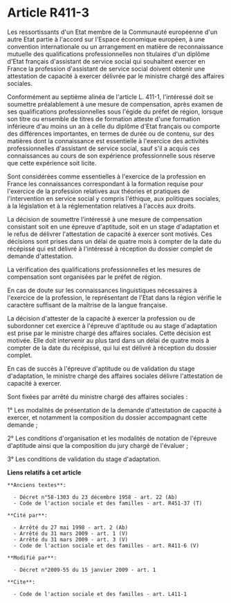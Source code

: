 # Article R411-3

Les ressortissants d'un Etat membre de la Communauté européenne d'un autre Etat partie à l'accord sur l'Espace économique
européen, à une convention internationale ou un arrangement en matière de reconnaissance mutuelle des qualifications
professionnelles non titulaires d'un diplôme d'Etat français d'assistant de service social qui souhaitent exercer en France
la profession d'assistant de service social doivent obtenir une attestation de capacité à exercer délivrée par le ministre
chargé des affaires sociales. 

Conformément au septième alinéa de l'article L. 411-1, l'intéressé doit se soumettre préalablement à une mesure de
compensation, après examen de ses qualifications professionnelles sous l'égide du préfet de région, lorsque son titre ou
ensemble de titres de formation atteste d'une formation inférieure d'au moins un an à celle du diplôme d'Etat français ou
comporte des différences importantes, en termes de durée ou de contenu, sur des matières dont la connaissance est essentielle
à l'exercice des activités professionnelles d'assistant de service social, sauf s'il a acquis ces connaissances au cours de
son expérience professionnelle sous réserve que cette expérience soit licite. 

Sont considérées comme essentielles à l'exercice de la profession en France les connaissances correspondant à la formation
requise pour l'exercice de la profession relatives aux théories et pratiques de l'intervention en service social y compris
l'éthique, aux politiques sociales, à la législation et à la réglementation relatives à l'accès aux droits. 

La décision de soumettre l'intéressé à une mesure de compensation consistant soit en une épreuve d'aptitude, soit en un stage
d'adaptation et le refus de délivrer l'attestation de capacité à exercer sont motivés. Ces décisions sont prises dans un
délai de quatre mois à compter de la date du récépissé qui est délivré à l'intéressé à réception du dossier complet de
demande d'attestation. 

La vérification des qualifications professionnelles et les mesures de compensation sont organisées par le préfet de région. 

En cas de doute sur les connaissances linguistiques nécessaires à l'exercice de la profession, le représentant de l'Etat dans
la région vérifie le caractère suffisant de la maîtrise de la langue française. 

La décision d'attester de la capacité à exercer la profession ou de subordonner cet exercice à l'épreuve d'aptitude ou au
stage d'adaptation est prise par le ministre chargé des affaires sociales. Cette décision est motivée. Elle doit intervenir
au plus tard dans un délai de quatre mois à compter de la date du récépissé, qui lui est délivré à réception du dossier
complet. 

En cas de succès à l'épreuve d'aptitude ou de validation du stage d'adaptation, le ministre chargé des affaires sociales
délivre l'attestation de capacité à exercer. 

Sont fixées par arrêté du ministre chargé des affaires sociales : 

1° Les modalités de présentation de la demande d'attestation de capacité à exercer, et notamment la composition du dossier
accompagnant cette demande ; 

2° Les conditions d'organisation et les modalités de notation de l'épreuve d'aptitude ainsi que la composition du jury chargé
de l'évaluer ; 

3° Les conditions de validation du stage d'adaptation.

**Liens relatifs à cet article**

	**Anciens textes**:

	  - Décret n°58-1303 du 23 décembre 1958 - art. 22 (Ab)
	  - Code de l'action sociale et des familles - art. R451-37 (T)

	**Cité par**:

	  - Arrêté du 27 mai 1998 - art. 2 (Ab)
	  - Arrêté du 31 mars 2009 - art. 1 (V)
	  - Arrêté du 31 mars 2009 - art. 3 (V)
	  - Code de l'action sociale et des familles - art. R411-6 (V)

	**Modifié par**:

	  - Décret n°2009-55 du 15 janvier 2009 - art. 1

	**Cite**:

	  - Code de l'action sociale et des familles - art. L411-1
